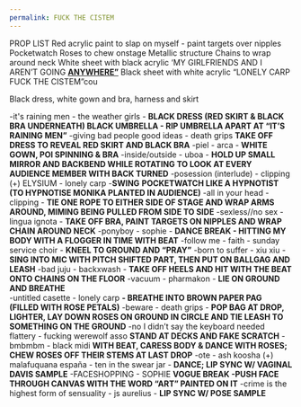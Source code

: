 ```yaml
---
permalink: FUCK THE CISTEM
---
```

PROP LIST 
Red acrylic paint to slap on myself - paint targets over nipples 
Pocketwatch 
Roses to chew onstage 
Metallic structure 
Chains to wrap around neck 
White sheet with black acrylic ‘MY GIRLFRIENDS AND I AREN’T GOING <b><u>ANYWHERE”</u></b>
Black sheet with white acrylic “LONELY CARP
FUCK THE CISTEM”cou

Black dress, white gown and bra, harness and skirt 

-it's raining men - the weather girls - **BLACK DRESS (RED SKIRT & BLACK BRA UNDERNEATH) BLACK UMBRELLA - RIP UMBRELLA APART AT “IT’S RAINING MEN”**
-giving bad people good ideas - death grips **TAKE OFF DRESS TO REVEAL RED SKIRT AND BLACK BRA** 
-piel - arca - **WHITE GOWN, POI SPINNING & BRA**
-inside/outside - uboa - **HOLD UP SMALL MIRROR AND BACKBEND WHILE ROTATING TO LOOK AT EVERY AUDIENCE MEMBER WITH BACK TURNED**
-posession (interlude) - clipping (+) ELYSIUM - lonely carp -**SWING** **POCKETWATCH LIKE A HYPNOTIST (TO HYPNOTISE MONIKA PLANTED IN AUDIENCE)** 
-all in your head - clipping -  **TIE ONE ROPE TO EITHER SIDE OF STAGE AND WRAP ARMS AROUND, MIMING BEING PULLED FROM SIDE TO SIDE** 
-sexless//no sex - lingua ignota - **TAKE OFF BRA, PAINT TARGETS ON NIPPLES AND WRAP CHAIN AROUND NECK** 
-ponyboy - sophie - **DANCE BREAK - HITTING MY BODY WITH A FLOGGER IN TIME WITH BEAT**
-follow me - faith - sunday service choir - **KNEEL TO GROUND AND “PRAY”**
-born to suffer - xiu xiu - **SING INTO MIC WITH PITCH SHIFTED PART, THEN PUT ON BALLGAG AND LEASH** 
-bad juju - backxwash - **TAKE OFF HEELS AND HIT WITH THE BEAT ONTO CHAINS ON THE FLOOR**
-vacuum - pharmakon - **LIE ON GROUND AND BREATHE**  
-untitled casette - lonely carp **- BREATHE INTO BROWN PAPER PAG (FILLED WITH ROSE PETALS)**
-beware - death grips - **POP BAG AT DROP, LIGHTER, LAY DOWN ROSES ON GROUND IN CIRCLE AND TIE LEASH TO SOMETHING ON THE GROUND** 
-no I didn’t say the keyboard needed flattery - fucking werewolf asso **STAND AT DECKS AND FAKE SCRATCH**
-bmbmbm - black midi **WITH BEAT, CARESS BODY & DANCE WITH ROSES; CHEW ROSES OFF THEIR STEMS AT LAST DROP**
-ote - ash koosha (+) malafuquana españa - ten in the swear jar - **DANCE; LIP SYNC W/ VAGINAL DAVIS SAMPLE**
-FACESHOPPING - SOPHIE **VOGUE BREAK -PUSH FACE THROUGH CANVAS WITH THE WORD “ART” PAINTED ON IT** 
-crime is the highest form of sensuality - js aurelius - **LIP SYNC W/ POSE SAMPLE**